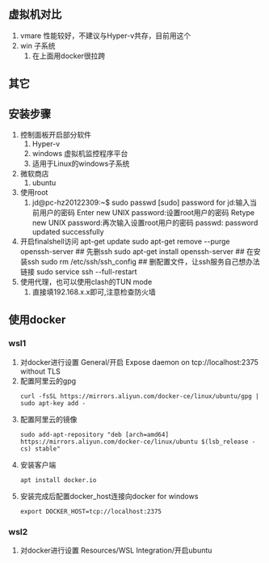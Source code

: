 ## 虚拟机对比
1. vmare 性能较好，不建议与Hyper-v共存，目前用这个
2. win 子系统
   1. 在上面用docker很拉跨

## 其它
## 安装步骤
1. 控制面板开启部分软件
    1. Hyper-v
    2. windows 虚拟机监控程序平台
    3. 适用于Linux的windows子系统
2. 微软商店
    1. ubuntu
3. 使用root
    1. jd@pc-hz20122309:~$ sudo passwd
       [sudo] password for jd:输入当前用户的密码
       Enter new UNIX password:设置root用户的密码
       Retype new UNIX password:再次输入设置root用户的密码
       passwd: password updated successfully
4. 开启finalshell访问
   apt-get update
   sudo apt-get remove --purge openssh-server   ## 先删ssh
   sudo apt-get install openssh-server          ## 在安装ssh
   sudo rm /etc/ssh/ssh_config                  ## 删配置文件，让ssh服务自己想办法链接
   sudo service ssh --full-restart
5. 使用代理，也可以使用clash的TUN mode
    1. 直接填192.168.x.x即可,注意检查防火墙

## 使用docker
### wsl1
1. 对docker进行设置
   General/开启 Expose daemon on tcp://localhost:2375 without TLS
2. 配置阿里云的gpg
    ```
    curl -fsSL https://mirrors.aliyun.com/docker-ce/linux/ubuntu/gpg | sudo apt-key add -
    ```
3. 配置阿里云的镜像
    ```
    sudo add-apt-repository "deb [arch=amd64] https://mirrors.aliyun.com/docker-ce/linux/ubuntu $(lsb_release -cs) stable"
    ```
4. 安装客户端
    ```
    apt install docker.io
    ```
5. 安装完成后配置docker_host连接向docker for windows
    ```
    export DOCKER_HOST=tcp://localhost:2375
    ```
### wsl2
1. 对docker进行设置
   Resources/WSL Integration/开启ubuntu